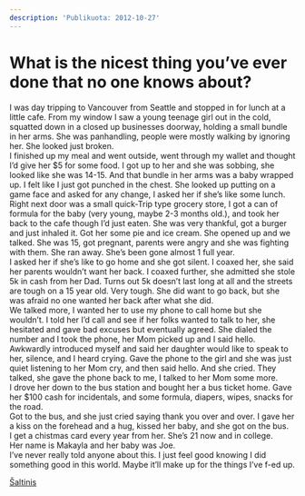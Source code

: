 ```yaml
---
description: 'Publikuota: 2012-10-27'
---
```


# What is the nicest thing you’ve ever done that no one knows about?

I was day tripping to Vancouver from Seattle and stopped in for lunch at a little cafe. From my window I saw a young teenage girl out in the cold, squatted down in a closed up businesses doorway, holding a small bundle in her arms. She was panhandling, people were mostly walking by ignoring her. She looked just broken.  
I finished up my meal and went outside, went through my wallet and thought I’d give her $5 for some food. I got up to her and she was sobbing, she looked like she was 14-15. And that bundle in her arms was a baby wrapped up. I felt like I just got punched in the chest. She looked up putting on a game face and asked for any change, I asked her if she’s like some lunch. Right next door was a small quick-Trip type grocery store, I got a can of formula for the baby \(very young, maybe 2-3 months old.\), and took her back to the cafe though I’d just eaten. She was very thankful, got a burger and just inhaled it. Got her some pie and ice cream. She opened up and we talked. She was 15, got pregnant, parents were angry and she was fighting with them. She ran away. She’s been gone almost 1 full year.  
I asked her if she’s like to go home and she got silent. I coaxed her, she said her parents wouldn’t want her back. I coaxed further, she admitted she stole 5k in cash from her Dad. Turns out 5k doesn’t last long at all and the streets are tough on a 15 year old. Very tough. She did want to go back, but she was afraid no one wanted her back after what she did.  
We talked more, I wanted her to use my phone to call home but she wouldn’t. I told her I’d call and see if her folks wanted to talk to her, she hesitated and gave bad excuses but eventually agreed. She dialed the number and I took the phone, her Mom picked up and I said hello. Awkwardly introduced myself and said her daughter would like to speak to her, silence, and I heard crying. Gave the phone to the girl and she was just quiet listening to her Mom cry, and then said hello. And she cried. They talked, she gave the phone back to me, I talked to her Mom some more.  
I drove her down to the bus station and bought her a bus ticket home. Gave her $100 cash for incidentals, and some formula, diapers, wipes, snacks for the road.  
Got to the bus, and she just cried saying thank you over and over. I gave her a kiss on the forehead and a hug, kissed her baby, and she got on the bus.  
I get a chistmas card every year from her. She’s 21 now and in college.  
Her name is Makayla and her baby was Joe.  
I’ve never really told anyone about this. I just feel good knowing I did something good in this world. Maybe it’ll make up for the things I’ve f-ed up.

[Šaltinis](http://www.reddit.com/r/AskReddit/comments/ahg8x/what_is_the_nicest_thing_youve_ever_done_that_no/c0hkuyq)


